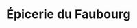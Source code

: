 ---
title: "Épicerie du Faubourg"
url: /charleville-mezieres/epicerie-du-faubourg/
shop: Lebensmittel
---